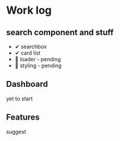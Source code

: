 # Work log

## search component and stuff

- ✔ searchbox
- ✔ card list
- 🤪 loader - pending
- 🤪 styling - pending

## Dashboard

yet to start

## Features

suggest
